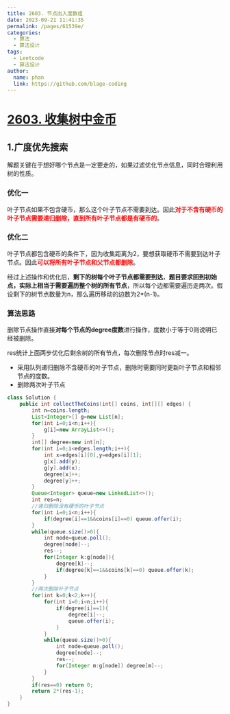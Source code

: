 ```yaml
---
title: 2603. 节点出入度数组
date: 2023-09-21 11:41:35
permalink: /pages/61539e/
categories:
  - 算法
  - 算法设计
tags:
  - Leetcode
  - 算法设计
author: 
  name: phan
  link: https://github.com/blage-coding
---
```

# [2603. 收集树中金币](https://leetcode.cn/problems/collect-coins-in-a-tree/)

## 1.广度优先搜索

解题关键在于想好哪个节点是一定要走的，如果过滤优化节点信息，同时合理利用树的性质。

### 优化一

叶子节点如果不包含硬币，那么这个叶子节点不需要到达。因此<font color="red">**对于不含有硬币的叶子节点需要递归删除，直到所有叶子节点都是有硬币的**</font>。

### 优化二

叶子节点都包含硬币的条件下，因为收集距离为2，要想获取硬币不需要到达叶子节点。因此<font color="red">**可以将所有叶子节点和父节点都删除**</font>。

经过上述操作和优化后，**剩下的树每个叶子节点都需要到达**，**题目要求回到初始点，实际上相当于需要遍历整个树的所有节点**，所以每个边都需要遍历走两次。假设剩下的树节点数量为n，那么遍历移动的边数为2*(n-1)。

### 算法思路

删除节点操作直接**对每个节点的degree度数**进行操作，度数小于等于0则说明已经被删除。

res统计上面两步优化后剩余树的所有节点，每次删除节点时res减一。

- 采用队列递归删除不含硬币的叶子节点，删除时需要同时更新叶子节点和相邻节点的度数。
- 删除两次叶子节点

```java
class Solution {
    public int collectTheCoins(int[] coins, int[][] edges) {
        int n=coins.length;
        List<Integer>[] g=new List[n];
        for(int i=0;i<n;i++){
            g[i]=new ArrayList<>();
        }
        int[] degree=new int[n];
        for(int i=0;i<edges.length;i++){
            int x=edges[i][0],y=edges[i][1];
            g[x].add(y);
            g[y].add(x);
            degree[x]++;
            degree[y]++;
        }
        Queue<Integer> queue=new LinkedList<>();
        int res=n;
        //递归删除没有硬币的叶子节点
        for(int i=0;i<n;i++){
            if(degree[i]==1&&coins[i]==0) queue.offer(i);
        }
        while(queue.size()>0){
            int node=queue.poll();
            degree[node]--;
            res--;
            for(Integer k:g[node]){
                degree[k]--;
                if(degree[k]==1&&coins[k]==0) queue.offer(k);
            }
        }
        //两次删除叶子节点
        for(int k=0;k<2;k++){
            for(int i=0;i<n;i++){
                if(degree[i]==1){
                    degree[i]--;
                    queue.offer(i);
                }
            }
            while(queue.size()>0){
                int node=queue.poll();
                degree[node]--;
                res--;
                for(Integer m:g[node]) degree[m]--;
            }
        }
        if(res==0) return 0;
        return 2*(res-1);
    }
}
```

